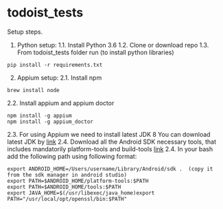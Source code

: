 # todoist_tests

Setup steps.
1. Python setup:
1.1. Install Python 3.6
1.2. Clone or download repo
1.3. From todoist_tests folder run (to install python libraries) 
```
pip install -r requirements.txt 
```

2. Appium setup:
2.1. Install npm 
```
brew install node
```
2.2. Install appium and appium doctor
```
npm install -g appium
npm install -g appium_doctor
```
2.3. For using Appium we need to install latest JDK 8 
You can download latest JDK by [link](https://www.oracle.com/technetwork/java/javase/downloads/jdk8-downloads-2133151.html)
2.4. Download all the Android SDK necessary tools, that includes mandatorily platform-tools and build-tools [link](https://developer.android.com/studio/index.html)
2.4. In your bash add the following path using following format:
```
export ANDROID_HOME=/Users/username/Library/Android/sdk .  (copy it from the sdk manager in android studio)
export PATH=$ANDROID_HOME/platform-tools:$PATH
export PATH=$ANDROID_HOME/tools:$PATH
export JAVA_HOME=$(/usr/libexec/java_home)export       PATH="/usr/local/opt/openssl/bin:$PATH"
```
